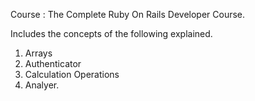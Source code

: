 Course : The Complete Ruby On Rails Developer Course. 

Includes the concepts of the following explained. 
1. Arrays
2. Authenticator
3. Calculation Operations
4. Analyer. 
